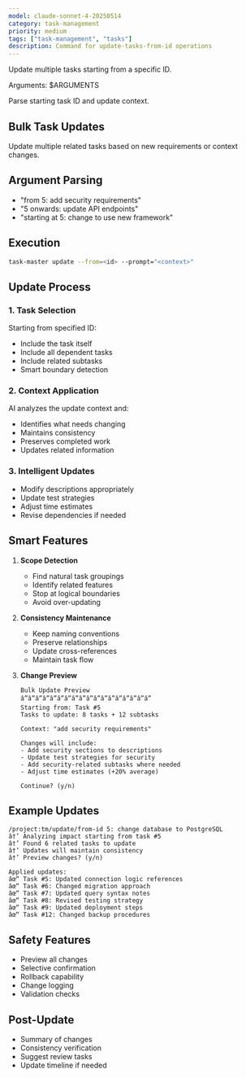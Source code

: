 ```yaml
---
model: claude-sonnet-4-20250514
category: task-management
priority: medium
tags: ["task-management", "tasks"]
description: Command for update-tasks-from-id operations
---
```


Update multiple tasks starting from a specific ID.

Arguments: $ARGUMENTS

Parse starting task ID and update context.

## Bulk Task Updates

Update multiple related tasks based on new requirements or context changes.

## Argument Parsing

- "from 5: add security requirements"
- "5 onwards: update API endpoints"
- "starting at 5: change to use new framework"

## Execution

```bash
task-master update --from=<id> --prompt="<context>"
```

## Update Process

### 1. **Task Selection**
Starting from specified ID:
- Include the task itself
- Include all dependent tasks
- Include related subtasks
- Smart boundary detection

### 2. **Context Application**
AI analyzes the update context and:
- Identifies what needs changing
- Maintains consistency
- Preserves completed work
- Updates related information

### 3. **Intelligent Updates**
- Modify descriptions appropriately
- Update test strategies
- Adjust time estimates
- Revise dependencies if needed

## Smart Features

1. **Scope Detection**
   - Find natural task groupings
   - Identify related features
   - Stop at logical boundaries
   - Avoid over-updating

2. **Consistency Maintenance**
   - Keep naming conventions
   - Preserve relationships
   - Update cross-references
   - Maintain task flow

3. **Change Preview**
   ```
   Bulk Update Preview
   â”â”â”â”â”â”â”â”â”â”â”â”â”â”â”â”â”â”
   Starting from: Task #5
   Tasks to update: 8 tasks + 12 subtasks
   
   Context: "add security requirements"
   
   Changes will include:
   - Add security sections to descriptions
   - Update test strategies for security
   - Add security-related subtasks where needed
   - Adjust time estimates (+20% average)
   
   Continue? (y/n)
   ```

## Example Updates

```
/project:tm/update/from-id 5: change database to PostgreSQL
â†’ Analyzing impact starting from task #5
â†’ Found 6 related tasks to update
â†’ Updates will maintain consistency
â†’ Preview changes? (y/n)

Applied updates:
âœ“ Task #5: Updated connection logic references
âœ“ Task #6: Changed migration approach
âœ“ Task #7: Updated query syntax notes
âœ“ Task #8: Revised testing strategy
âœ“ Task #9: Updated deployment steps
âœ“ Task #12: Changed backup procedures
```

## Safety Features

- Preview all changes
- Selective confirmation
- Rollback capability
- Change logging
- Validation checks

## Post-Update

- Summary of changes
- Consistency verification
- Suggest review tasks
- Update timeline if needed


